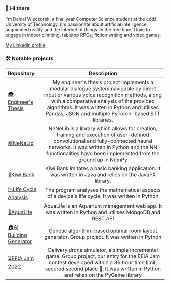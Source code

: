 ### 🥝 Hi there 
I'm Daniel Wieczorek, a final year Computer Science student at the Łódź University of Technology. I'm passionate about artificial intelligence, augmented reality and the Internet of things. In the free time, I love to engage in indoor climbing, tabletop RPGs, fiction writing and video games. 

[My LinkedIn profile](https://www.linkedin.com/in/daniel-wieczorek-2357b7210/)

### 🛠 Notable projects 
|Repository|Description|
|:---|:---:|
|[🎓Engineer's Thesis](https://github.com/Panzer0/STT-Dialogue-System)|My engineer's thesis project implements a modular dialogue system navigable by direct input or various voice recognition methods, along with a comparative analysis of the provided algorithms.  It was written in Python and utilises Pandas, JSON and multiple PyTorch-based STT libraries.|
|[🕸️NeNeLib](https://github.com/Panzer0/Neural-Network/tree/master)|NeNeLib is a library which allows for creation, training and execution of user-defined convolutional and fully-connected neural networks. It was written in Python and the NN functionalities have been implemented from the ground up in NumPy|
|[🥝Kiwi Bank](https://github.com/Panzer0/Bank)|Kiwi Bank imitates a basic banking application. It was written in Java and relies on the JavaFX library.|
|[📉Life Cycle Analysis](https://github.com/Panzer0/LifeCycleAnalysis)|The program analyses the mathematical aspects of a device's life cycle. It was written in Python|
|[🐠AquaLife](https://github.com/AIn0n/akwarium)|AquaLife is an Aquarium management web app. It was written in Python and utilises MongoDB and REST API|
|[🏠AI Building Generator](https://github.com/AIn0n/niekompetencyjny)|Genetic algorithm-based optimal room layout generator. Group project. It was written in Python|
|[⌛EEIA Jam 2022](https://github.com/FruitEaters-Inc/EEIA_Jam_2022)|Delivery drone simulator, a simple incremental game. Group project, our entry for the EEIA Jam contest developed within a 36 hour time limit, secured second place 🥈. It was written in Python and relies on the PyGame library|
